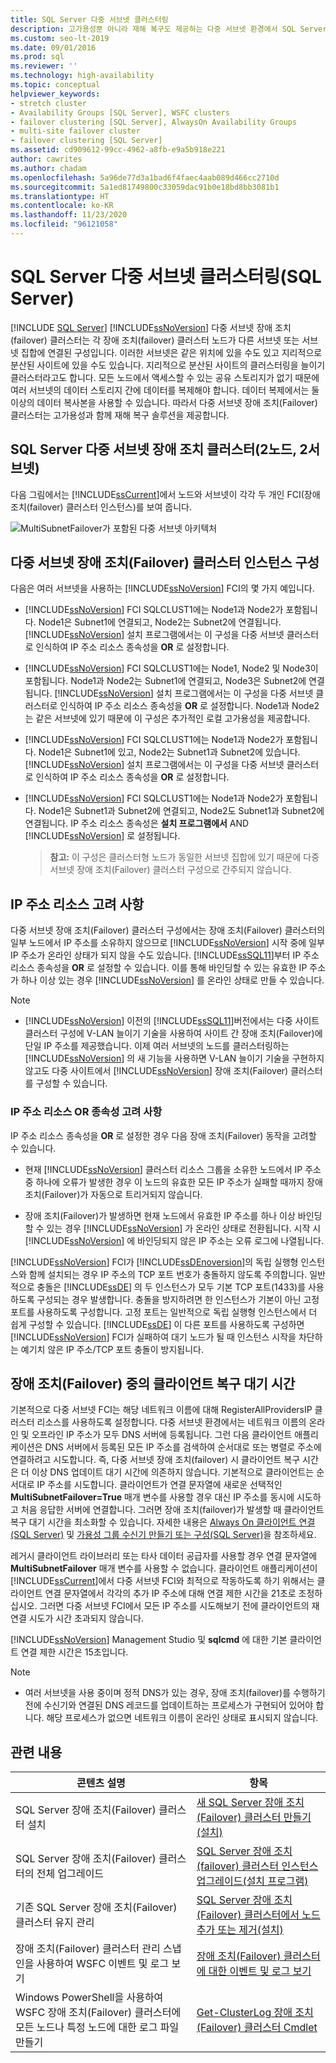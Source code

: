 ```yaml
---
title: SQL Server 다중 서브넷 클러스터링
description: 고가용성뿐 아니라 재해 복구도 제공하는 다중 서브넷 환경에서 SQL Server 장애 조치(failover) 클러스터 인스턴스를 구성하는 방법을 알아봅니다.
ms.custom: seo-lt-2019
ms.date: 09/01/2016
ms.prod: sql
ms.reviewer: ''
ms.technology: high-availability
ms.topic: conceptual
helpviewer_keywords:
- stretch cluster
- Availability Groups [SQL Server], WSFC clusters
- failover clustering [SQL Server], AlwaysOn Availability Groups
- multi-site failover cluster
- failover clustering [SQL Server]
ms.assetid: cd909612-99cc-4962-a8fb-e9a5b918e221
author: cawrites
ms.author: chadam
ms.openlocfilehash: 5a96de77d3a1bad6f4faec4aab089d466cc2710d
ms.sourcegitcommit: 5a1ed81749800c33059dac91b0e18bd8bb3081b1
ms.translationtype: HT
ms.contentlocale: ko-KR
ms.lasthandoff: 11/23/2020
ms.locfileid: "96121058"
---
```

# <a name="sql-server-multi-subnet-clustering-sql-server"></a>SQL Server 다중 서브넷 클러스터링(SQL Server)
[!INCLUDE [SQL Server](../../../includes/applies-to-version/sqlserver.md)]
  [!INCLUDE[ssNoVersion](../../../includes/ssnoversion-md.md)] 다중 서브넷 장애 조치(failover) 클러스터는 각 장애 조치(failover) 클러스터 노드가 다른 서브넷 또는 서브넷 집합에 연결된 구성입니다. 이러한 서브넷은 같은 위치에 있을 수도 있고 지리적으로 분산된 사이트에 있을 수도 있습니다. 지리적으로 분산된 사이트의 클러스터링을 늘이기 클러스터라고도 합니다. 모든 노드에서 액세스할 수 있는 공유 스토리지가 없기 때문에 여러 서브넷의 데이터 스토리지 간에 데이터를 복제해야 합니다. 데이터 복제에서는 둘 이상의 데이터 복사본을 사용할 수 있습니다. 따라서 다중 서브넷 장애 조치(Failover) 클러스터는 고가용성과 함께 재해 복구 솔루션을 제공합니다.  
  
   
##  <a name="sql-server-multi-subnet-failover-cluster-two-nodes-two-subnets"></a><a name="VisualElement"></a> SQL Server 다중 서브넷 장애 조치 클러스터(2노드, 2서브넷)  
 다음 그림에서는 [!INCLUDE[ssCurrent](../../../includes/sscurrent-md.md)]에서 노드와 서브넷이 각각 두 개인 FCI(장애 조치(failover) 클러스터 인스턴스)를 보여 줍니다.  
  
 ![MultiSubnetFailover가 포함된 다중 서브넷 아키텍처](../../../sql-server/failover-clusters/windows/media/multi-subnet-architecture-withmultisubnetfailoverparam.png "MultiSubnetFailover가 포함된 다중 서브넷 아키텍처")  
  
  
##  <a name="multi-subnet-failover-cluster-instance-configurations"></a><a name="Configurations"></a> 다중 서브넷 장애 조치(Failover) 클러스터 인스턴스 구성  
 다음은 여러 서브넷을 사용하는 [!INCLUDE[ssNoVersion](../../../includes/ssnoversion-md.md)] FCI의 몇 가지 예입니다.  
  
-   [!INCLUDE[ssNoVersion](../../../includes/ssnoversion-md.md)] FCI SQLCLUST1에는 Node1과 Node2가 포함됩니다. Node1은 Subnet1에 연결되고, Node2는 Subnet2에 연결됩니다. [!INCLUDE[ssNoVersion](../../../includes/ssnoversion-md.md)] 설치 프로그램에서는 이 구성을 다중 서브넷 클러스터로 인식하여 IP 주소 리소스 종속성을 **OR** 로 설정합니다.  
  
-   [!INCLUDE[ssNoVersion](../../../includes/ssnoversion-md.md)] FCI SQLCLUST1에는 Node1, Node2 및 Node3이 포함됩니다. Node1과 Node2는 Subnet1에 연결되고, Node3은 Subnet2에 연결됩니다. [!INCLUDE[ssNoVersion](../../../includes/ssnoversion-md.md)] 설치 프로그램에서는 이 구성을 다중 서브넷 클러스터로 인식하여 IP 주소 리소스 종속성을 **OR** 로 설정합니다. Node1과 Node2는 같은 서브넷에 있기 때문에 이 구성은 추가적인 로컬 고가용성을 제공합니다.  
  
-   [!INCLUDE[ssNoVersion](../../../includes/ssnoversion-md.md)] FCI SQLCLUST1에는 Node1과 Node2가 포함됩니다. Node1은 Subnet1에 있고, Node2는 Subnet1과 Subnet2에 있습니다. [!INCLUDE[ssNoVersion](../../../includes/ssnoversion-md.md)] 설치 프로그램에서는 이 구성을 다중 서브넷 클러스터로 인식하여 IP 주소 리소스 종속성을 **OR** 로 설정합니다.  
  
-   [!INCLUDE[ssNoVersion](../../../includes/ssnoversion-md.md)] FCI SQLCLUST1에는 Node1과 Node2가 포함됩니다. Node1은 Subnet1과 Subnet2에 연결되고, Node2도 Subnet1과 Subnet2에 연결됩니다. IP 주소 리소스 종속성은 **설치 프로그램에서** AND [!INCLUDE[ssNoVersion](../../../includes/ssnoversion-md.md)] 로 설정됩니다.  
  
    > **참고:** 이 구성은 클러스터형 노드가 동일한 서브넷 집합에 있기 때문에 다중 서브넷 장애 조치(Failover) 클러스터 구성으로 간주되지 않습니다.  
  
##  <a name="ip-address-resource-considerations"></a><a name="ComponentsAndConcepts"></a> IP 주소 리소스 고려 사항  
 다중 서브넷 장애 조치(Failover) 클러스터 구성에서는 장애 조치(Failover) 클러스터의 일부 노드에서 IP 주소를 소유하지 않으므로 [!INCLUDE[ssNoVersion](../../../includes/ssnoversion-md.md)] 시작 중에 일부 IP 주소가 온라인 상태가 되지 않을 수도 있습니다. [!INCLUDE[ssSQL11](../../../includes/sssql11-md.md)]부터 IP 주소 리소스 종속성을 **OR** 로 설정할 수 있습니다. 이를 통해 바인딩할 수 있는 유효한 IP 주소가 하나 이상 있는 경우 [!INCLUDE[ssNoVersion](../../../includes/ssnoversion-md.md)] 를 온라인 상태로 만들 수 있습니다.  
  
  > [!NOTE] 
  > - [!INCLUDE[ssNoVersion](../../../includes/ssnoversion-md.md)] 이전의 [!INCLUDE[ssSQL11](../../../includes/sssql11-md.md)]버전에서는 다중 사이트 클러스터 구성에 V-LAN 늘이기 기술을 사용하여 사이트 간 장애 조치(Failover)에 단일 IP 주소를 제공했습니다. 이제 여러 서브넷의 노드를 클러스터링하는 [!INCLUDE[ssNoVersion](../../../includes/ssnoversion-md.md)] 의 새 기능을 사용하면 V-LAN 늘이기 기술을 구현하지 않고도 다중 사이트에서 [!INCLUDE[ssNoVersion](../../../includes/ssnoversion-md.md)] 장애 조치(Failover) 클러스터를 구성할 수 있습니다.  

  
### <a name="ip-address-resource-or-dependency-considerations"></a>IP 주소 리소스 OR 종속성 고려 사항  
 IP 주소 리소스 종속성을 **OR** 로 설정한 경우 다음 장애 조치(Failover) 동작을 고려할 수 있습니다.  
  
-   현재 [!INCLUDE[ssNoVersion](../../../includes/ssnoversion-md.md)] 클러스터 리소스 그룹을 소유한 노드에서 IP 주소 중 하나에 오류가 발생한 경우 이 노드의 유효한 모든 IP 주소가 실패할 때까지 장애 조치(Failover)가 자동으로 트리거되지 않습니다.  
  
-   장애 조치(Failover)가 발생하면 현재 노드에서 유효한 IP 주소를 하나 이상 바인딩할 수 있는 경우 [!INCLUDE[ssNoVersion](../../../includes/ssnoversion-md.md)] 가 온라인 상태로 전환됩니다. 시작 시 [!INCLUDE[ssNoVersion](../../../includes/ssnoversion-md.md)] 에 바인딩되지 않은 IP 주소는 오류 로그에 나열됩니다.  
  
   
 [!INCLUDE[ssNoVersion](../../../includes/ssnoversion-md.md)] FCI가 [!INCLUDE[ssDEnoversion](../../../includes/ssdenoversion-md.md)]의 독립 실행형 인스턴스와 함께 설치되는 경우 IP 주소의 TCP 포트 번호가 충돌하지 않도록 주의합니다. 일반적으로 충돌은 [!INCLUDE[ssDE](../../../includes/ssde-md.md)] 의 두 인스턴스가 모두 기본 TCP 포트(1433)를 사용하도록 구성되는 경우 발생합니다. 충돌을 방지하려면 한 인스턴스가 기본이 아닌 고정 포트를 사용하도록 구성합니다. 고정 포트는 일반적으로 독립 실행형 인스턴스에서 더 쉽게 구성할 수 있습니다. [!INCLUDE[ssDE](../../../includes/ssde-md.md)] 이 다른 포트를 사용하도록 구성하면 [!INCLUDE[ssNoVersion](../../../includes/ssnoversion-md.md)] FCI가 실패하여 대기 노드가 될 때 인스턴스 시작을 차단하는 예기치 않은 IP 주소/TCP 포트 충돌이 방지됩니다.  
  
##  <a name="client-recovery-latency-during-failover"></a><a name="DNS"></a> 장애 조치(Failover) 중의 클라이언트 복구 대기 시간  
 기본적으로 다중 서브넷 FCI는 해당 네트워크 이름에 대해 RegisterAllProvidersIP 클러스터 리소스를 사용하도록 설정합니다. 다중 서브넷 환경에서는 네트워크 이름의 온라인 및 오프라인 IP 주소가 모두 DNS 서버에 등록됩니다. 그런 다음 클라이언트 애플리케이션은 DNS 서버에서 등록된 모든 IP 주소를 검색하여 순서대로 또는 병렬로 주소에 연결하려고 시도합니다. 즉, 다중 서브넷 장애 조치(failover) 시 클라이언트 복구 시간은 더 이상 DNS 업데이트 대기 시간에 의존하지 않습니다. 기본적으로 클라이언트는 순서대로 IP 주소를 시도합니다. 클라이언트가 연결 문자열에 새로운 선택적인 **MultiSubnetFailover=True** 매개 변수를 사용할 경우 대신 IP 주소를 동시에 시도하고 처음 응답한 서버에 연결합니다. 그러면 장애 조치(failover)가 발생할 때 클라이언트 복구 대기 시간을 최소화할 수 있습니다. 자세한 내용은 [Always On 클라이언트 연결(SQL Server)](../../../database-engine/availability-groups/windows/always-on-client-connectivity-sql-server.md) 및 [가용성 그룹 수신기 만들기 또는 구성(SQL Server)](../../../database-engine/availability-groups/windows/create-or-configure-an-availability-group-listener-sql-server.md)을 참조하세요.  
  
 레거시 클라이언트 라이브러리 또는 타사 데이터 공급자를 사용할 경우 연결 문자열에 **MultiSubnetFailover** 매개 변수를 사용할 수 없습니다. 클라이언트 애플리케이션이 [!INCLUDE[ssCurrent](../../../includes/sscurrent-md.md)]에서 다중 서브넷 FCI와 최적으로 작동하도록 하기 위해서는 클라이언트 연결 문자열에서 각각의 추가 IP 주소에 대해 연결 제한 시간을 21초로 조정하십시오. 그러면 다중 서브넷 FCI에서 모든 IP 주소를 시도해보기 전에 클라이언트의 재연결 시도가 시간 초과되지 않습니다.  
  
 [!INCLUDE[ssNoVersion](../../../includes/ssnoversion-md.md)] Management Studio 및 **sqlcmd** 에 대한 기본 클라이언트 연결 제한 시간은 15초입니다.  
 
 > [!NOTE]
 > - 여러 서브넷을 사용 중이며 정적 DNS가 있는 경우, 장애 조치(failover)를 수행하기 전에 수신기와 연결된 DNS 레코드를 업데이트하는 프로세스가 구현되어 있어야 합니다. 해당 프로세스가 없으면 네트워크 이름이 온라인 상태로 표시되지 않습니다.
  
   
##  <a name="related-content"></a><a name="RelatedContent"></a> 관련 내용  
  
|콘텐츠 설명|항목|  
|-------------------------|-----------|  
|SQL Server 장애 조치(Failover) 클러스터 설치|[새 SQL Server 장애 조치(Failover) 클러스터 만들기(설치)](../../../sql-server/failover-clusters/install/create-a-new-sql-server-failover-cluster-setup.md)|  
|SQL Server 장애 조치(Failover) 클러스터의 전체 업그레이드|[SQL Server 장애 조치(failover) 클러스터 인스턴스 업그레이드&#40;설치 프로그램&#41;](./upgrade-a-sql-server-failover-cluster-instance.md)|  
|기존 SQL Server 장애 조치(Failover) 클러스터 유지 관리|[SQL Server 장애 조치(Failover) 클러스터에서 노드 추가 또는 제거&#40;설치&#41;](../../../sql-server/failover-clusters/install/add-or-remove-nodes-in-a-sql-server-failover-cluster-setup.md)|  
|장애 조치(Failover) 클러스터 관리 스냅인을 사용하여 WSFC 이벤트 및 로그 보기|[장애 조치(Failover) 클러스터에 대한 이벤트 및 로그 보기](https://technet.microsoft.com/library/cc772342\(WS.10\).aspx)|  
|Windows PowerShell을 사용하여 WSFC 장애 조치(Failover) 클러스터에 모든 노드나 특정 노드에 대한 로그 파일 만들기|[Get-ClusterLog 장애 조치(Failover) 클러스터 Cmdlet](/previous-versions/windows/it-pro/windows-server-2008-R2-and-2008/ee461045(v=technet.10))|  
  

  
